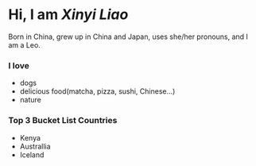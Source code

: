 # Hi, I am *Xinyi Liao*
Born in China, grew up in China and Japan, uses she/her pronouns, and I am a Leo.
### I love 
- dogs
- delicious food(matcha, pizza, sushi, Chinese...)
- nature

### Top 3 Bucket List Countries
- Kenya
- Australlia
- Iceland